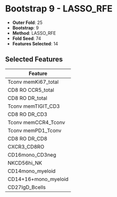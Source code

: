# Bootstrap 9 - LASSO_RFE

- **Outer Fold**: 25
- **Bootstrap**: 9
- **Method**: LASSO_RFE
- **Fold Seed**: 74
- **Features Selected**: 14

## Selected Features

| Feature |
|---------|
| Tconv memKi67_total |
| CD8 RO CCR5_total |
| CD8 RO DR_total |
| Tconv memTIGIT_CD3 |
| CD8 RO DR_CD3 |
| Tconv memCCR4_Tconv |
| Tconv memPD1_Tconv |
| CD8 RO DR_CD8 |
| CXCR3_CD8RO |
| CD16mono_CD3neg |
| NKCD56hi_NK |
| CD14mono_myeloid |
| CD14+16+mono_myeloid |
| CD27IgD_Bcells |

